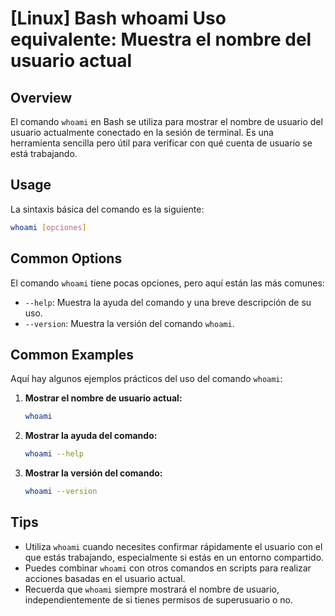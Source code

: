 # [Linux] Bash whoami Uso equivalente: Muestra el nombre del usuario actual

## Overview
El comando `whoami` en Bash se utiliza para mostrar el nombre de usuario del usuario actualmente conectado en la sesión de terminal. Es una herramienta sencilla pero útil para verificar con qué cuenta de usuario se está trabajando.

## Usage
La sintaxis básica del comando es la siguiente:

```bash
whoami [opciones]
```

## Common Options
El comando `whoami` tiene pocas opciones, pero aquí están las más comunes:

- `--help`: Muestra la ayuda del comando y una breve descripción de su uso.
- `--version`: Muestra la versión del comando `whoami`.

## Common Examples
Aquí hay algunos ejemplos prácticos del uso del comando `whoami`:

1. **Mostrar el nombre de usuario actual:**
   ```bash
   whoami
   ```

2. **Mostrar la ayuda del comando:**
   ```bash
   whoami --help
   ```

3. **Mostrar la versión del comando:**
   ```bash
   whoami --version
   ```

## Tips
- Utiliza `whoami` cuando necesites confirmar rápidamente el usuario con el que estás trabajando, especialmente si estás en un entorno compartido.
- Puedes combinar `whoami` con otros comandos en scripts para realizar acciones basadas en el usuario actual.
- Recuerda que `whoami` siempre mostrará el nombre de usuario, independientemente de si tienes permisos de superusuario o no.